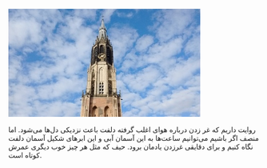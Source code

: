 <!-- 
.. title: پیاده‌روی در دلفت-بیست و دو جولای دوهزار و پانزده
.. slug: 2015-07-22-lopen-in-delft
.. date: 2015-07-22 20:14:54 UTC+02:00
.. tags: 
.. category: پیاده‌روی در دلفت
.. link: 
.. description: 
.. type: text
-->

![delft](/20150722_191035574_small.jpg)

روایت داریم که غر زدن درباره هوای اغلب گرفته دلفت باعث نزدیکی دل‌ها می‌شود. اما منصف اگر باشیم می‌توانیم ساعت‌ها به این آسمان آبی و این ابرهای شکیل آسمان دلفت نگاه کنیم و برای دقایقی غرزدن یادمان برود. حیف که مثل هر چیز خوب دیگری عمرش کوتاه است.
